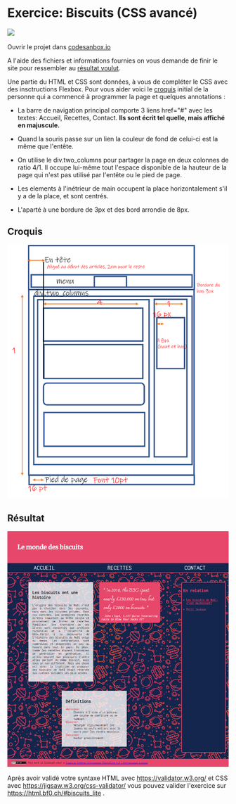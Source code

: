 # Exercice: Biscuits (CSS avancé)

[![](https://codesandbox.io/static/img/play-codesandbox.svg)](https://codesandbox.io/s/github/bfritscher/cours-html-exercices/tree/master/CSS_Flexbox_Biscuits)

Ouvrir le projet dans [codesanbox.io](https://codesandbox.io/s/github/bfritscher/cours-html-exercices/tree/master/CSS_Flexbox_Biscuits)

A l'aide des fichiers et informations fournies on vous demande de finir le site pour ressembler au <a href="#resultat">résultat voulut</a>.

Une partie du HTML et CSS sont données, à vous de compléter le CSS avec des insctructions Flexbox. Pour vous aider voici le <a href="#croquis">croquis</a> initial de la personne qui a commencé à programmer la page et quelques annotations :

- La barre de navigation principal comporte 3 liens href="#" avec les textes: Accueil, Recettes, Contact.
    **Ils sont écrit tel quelle, mais affiché en majuscule.**

- Quand la souris passe sur un lien la couleur de fond de celui-ci est la même que l'entête.

- On utilise le div.two_columns pour partager la page en deux colonnes de ratio 4/1. Il occupe lui-même tout l'espace disponible de la hauteur de la page qui n'est pas utilisé par l'entête ou le pied de page.

- Les elements à l'inétrieur de main occupent la place horizontalement s'il y a de la place, et sont centrés.

- L'aparté à une bordure de 3px et des bord arrondie de 8px.

<h2 id="croquis">Croquis</h2>

![](croquis.png)

<h2 id="resultat">Résultat</h2>

![](apercu.png)


Après avoir validé votre syntaxe HTML avec https://validator.w3.org/ et CSS avec https://jigsaw.w3.org/css-validator/ vous pouvez valider l'exercice sur https://html.bf0.ch/#biscuits_lite .
